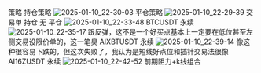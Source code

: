 策略
持仓策略
![2025-01-10_22-30-03](https://github.com/user-attachments/assets/9f2c1c97-4605-48ec-9add-89ee440d6e52)
平仓策略
![2025-01-10_22-29-39](https://github.com/user-attachments/assets/ed6d77d7-b58c-4070-950a-71ca220b4cd0)
交易单
持仓
无
平仓
![2025-01-10_22-33-48](https://github.com/user-attachments/assets/276239e2-964a-4266-a172-1d75a9e5c2d0)
BTCUSDT 永续
![2025-01-10_22-35-17](https://github.com/user-attachments/assets/10b3a8a2-4b68-487d-9d20-964df23b4b79)
跟反弹，这不是一个好买点基本上一定要在低位甚至左侧交易设限价单的，这一笔臭
AIXBTUSDT 永续
![2025-01-10_22-39-14](https://github.com/user-attachments/assets/e4a1c4b4-7744-4ce9-a7d1-d5b17b92c09e)
像这种很容易下跌的，但这次失败了，我认为是短线好点位和插针交易法很像
AI16ZUSDT 永续
![2025-01-10_22-42-52](https://github.com/user-attachments/assets/cbc73b57-1e94-4dad-8578-da74c33a1446)
前期阻力+k线组合